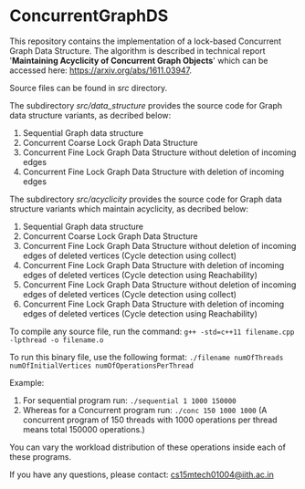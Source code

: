 # ConcurrentGraphDS
This repository contains the implementation of a lock-based Concurrent Graph Data Structure.
The algorithm is described in technical report '**Maintaining Acyclicity of Concurrent Graph Objects**' which can be accessed here: https://arxiv.org/abs/1611.03947.

Source files can be found in *src* directory.

The subdirectory *src/data_structure* provides the source code for Graph data structure variants, as decribed below:
1. Sequential Graph data structure
2. Concurrent Coarse Lock Graph Data Structure
3. Concurrent Fine Lock Graph Data Structure without deletion of incoming edges
4. Concurrent Fine Lock Graph Data Structure with deletion of incoming edges

The subdirectory *src/acyclicity* provides the source code for Graph data structure variants which maintain acyclicity, as decribed below:
1. Sequential Graph data structure
2. Concurrent Coarse Lock Graph Data Structure
3. Concurrent Fine Lock Graph Data Structure without deletion of incoming edges of deleted vertices (Cycle detection using collect)
4. Concurrent Fine Lock Graph Data Structure with deletion of incoming edges of deleted vertices (Cycle detection using Reachability)
5. Concurrent Fine Lock Graph Data Structure without deletion of incoming edges of deleted vertices (Cycle detection using collect)
6. Concurrent Fine Lock Graph Data Structure with deletion of incoming edges of deleted vertices (Cycle detection using Reachability)

To compile any source file, run the command:
`g++ -std=c++11 filename.cpp -lpthread -o filename.o`

To run this binary file, use the following format:
`./filename numOfThreads numOfInitialVertices numOfOperationsPerThread`

Example:
1. For sequential program run: `./sequential 1 1000 150000`
2. Whereas for a Concurrent program run: `./conc 150 1000 1000`
(A concurrent program of 150 threads with 1000 operations per thread means total 150000 operations.)

You can vary the workload distribution of these operations inside each of these programs.

If you have any questions, please contact: cs15mtech01004@iith.ac.in
